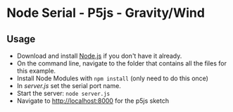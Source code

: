 # Node Serial - P5js - Gravity/Wind

## Usage

* Download and install [Node.js](https://nodejs.org/) if you don't have it already.
* On the command line, navigate to the folder that contains all the files for this example.
* Install Node Modules with `npm install` (only need to do this once)
* In *server.js* set the serial port name.
* Start the server: `node server.js`
* Navigate to [http://localhost:8000](http://localhost:8000) for the p5js sketch
